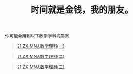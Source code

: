 ﻿---
title: 时间就是金钱，我的朋友。
time: 2020-10-1 19:59:59
tags: hide
cover: https://thirty-1302773433.cos.ap-nanjing.myqcloud.com/postcover/nguyen-dang-hoang-nhu-qDgTQOYk6B8-unsplash.jpg
---
你可能会用到以下数学学科的答案

> [21.ZX.MNJ.数学理科(一)](/something-secret/answer/math/sx1)

> [21.ZX.MNJ.数学理科(二)](/something-secret/answer/math/sx2)

> [21.ZX.MNJ.数学理科(三)](/something-secret/answer/math/sx3)

